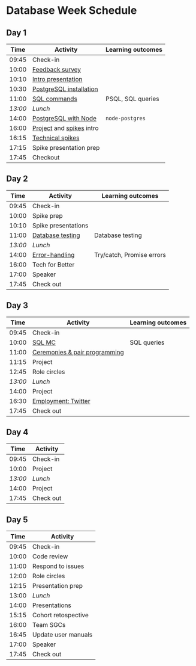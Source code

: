 # Database Week Schedule

## Day 1

| Time    | Activity                                       | Learning outcomes |
| ------- | ---------------------------------------------- | ----------------- |
| 09:45   | Check-in                                       |                   |
| 10:00   | [Feedback survey][feedback-10]                 |                   |
| 10:10   | [Intro presentation][intro-slides-20]          |                   |
| 10:30   | [PostgreSQL installation][postgres-install-30] |                   |
| 11:00   | [SQL commands][sql-intro-120]                  | PSQL, SQL queries |
| _13:00_ | _Lunch_                                        |                   |
| 14:00   | [PostgreSQL with Node][postgres-node-120]      | `node-postgres`   |
| 16:00   | [Project][project-5] and [spikes][spikes-10] intro  |              |
| 16:15   | [Technical spikes][spikes-10]                  |                   |
| 17:15   | Spike presentation prep                        |                   |
| 17:45   | Checkout      

[feedback-10]: https://airtable.com/shrIKQyPpx4vSUNzC
[intro-slides-20]: https://docs.google.com/presentation/d/14LXEKmHM6xqjTvPLyKw0trtprGeNkD0VLgWkE8Z2ouo/edit#slide=id.g4dfce81f19_0_45
[postgres-install-30]: https://github.com/macintoshhelper/learn-sql/blob/master/postgresql/setup.md
[sql-intro-120]: https://github.com/foundersandcoders/sql-commands-intro/
[postgres-node-120]: https://github.com/oliverjam/learn-node-postgres
[project-5]: https://founders-and-coders.gitbook.io/coursebook/curriculum/databases/project
[spikes-10]: https://founders-and-coders.gitbook.io/coursebook/curriculum/databases/spikes

## Day 2

| Time    | Activity                            | Learning outcomes         |
| ------- | ----------------------------------- | ------------------------- |
| 09:45   | Check-in                            |                           |
| 10:00   | Spike prep                          |                           |
| 10:10   | Spike presentations                 |                           |
| 11:00   | [Database testing][db-testing-120]  | Database testing          |
| _13:00_ | _Lunch_                             |                           |
| 14:00   | [Error-handling][error-handling-120]| Try/catch, Promise errors |
| 16:00   | Tech for Better                     |                           |
| 17:00   | Speaker                             |                           |
| 17:45   | Check out                           |                           |

[db-testing-120]: https://github.com/oliverjam/learn-database-testing
[error-handling-120]: https://github.com/oliverjam/learn-node-error-handling

## Day 3

| Time    | Activity                          | Learning outcomes |
| ------- | --------------------------------- | ----------------- |
| 09:45   | Check-in                          |                   |
| 10:00   | [SQL MC][sql-mc-60]               | SQL queries       |
| 11:00   | [Ceremonies & pair programming][ceremonies-15]|       |
| 11:15   | Project                           |                   |
| 12:45   | Role circles                      |                   |
| _13:00_ | _Lunch_                           |                   |
| 14:00   | Project                           |                   |
| 16:30   | [Employment: Twitter][twitter-75] |                   |
| 17:45   | Check out                         |                   |

[sql-mc-60]: https://github.com/foundersandcoders/db-morning-challenge
[ceremonies-15]: https://hackmd.io/@fac/ryDzAOabv
[twitter-75]: https://hackmd.io/@fac/BJ0aPm4Zw

## Day 4

| Time    | Activity  |
| ------- | --------- |
| 09:45   | Check-in  |
| 10:00   | Project   |
| _13:00_ | _Lunch_   |
| 14:00   | Project   |
| 17:45   | Check out |

## Day 5

| Time  | Activity            |
| ----- | ------------------- |
| 09:45 | Check-in            |
| 10:00 | Code review         |
| 11:00 | Respond to issues   |
| 12:00 | Role circles        |
| 12:15 | Presentation prep   |
| 13:00 | _Lunch_             |
| 14:00 | Presentations       |
| 15:15 | Cohort retospective |
| 16:00 | Team SGCs           |
| 16:45 | Update user manuals |
| 17:00 | Speaker             |
| 17:45 | Check out           |
